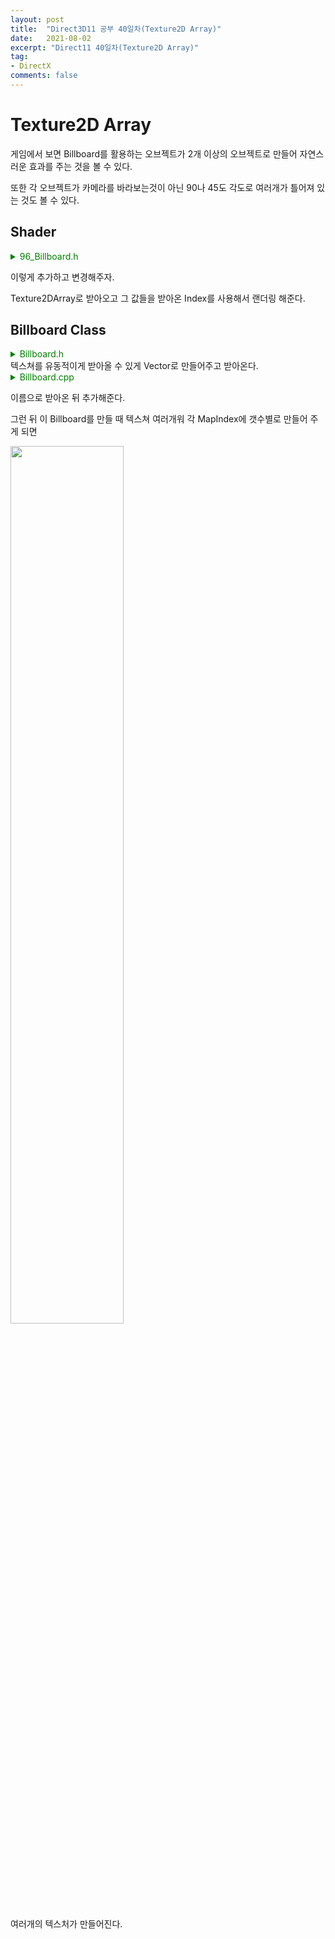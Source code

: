 ```yaml
---
layout: post
title:  "Direct3D11 공부 40일차(Texture2D Array)"
date:   2021-08-02
excerpt: "Direct11 40일차(Texture2D Array)"
tag:
- DirectX
comments: false
---
```


# Texture2D Array
게임에서 보면 Billboard를 활용하는 오브젝트가 2개 이상의 오브젝트로 만들어 자연스러운 효과를 주는 것을 볼 수 있다.

또한 각 오브젝트가 카메라를 바라보는것이 아닌 90나 45도 각도로 여러개가 틀어져 있는 것도 볼 수 있다.

## Shader

<details>
<summary style="color:green">96_Billboard.h</summary>
<div markdown="1">

```
struct VertexBillboard
{
    float4 Position : Position;
    float2 Scale : Scale;
    uint MapIndex : MapIndex;
};

struct VertexOutput
{
    float4 Position : Position;
    float2 Scale : Scale;
    uint MapIndex : MapIndex;
};

VertexOutput VS(VertexBillboard input)
{
    VertexOutput output;
    
    output.Position = WorldPosition(input.Position);
    output.Scale = input.Scale;
    output.MapIndex = input.MapIndex;
    
    return output;
}

struct GeometryOutput
{
    float4 Position : SV_Position;
    float2 Uv : Uv;
    uint MapIndex : MapIndex;
};

[maxvertexcount(8)]
void GS_Cross(point VertexOutput input[1], inout TriangleStream<GeometryOutput> stream)
{
    float3 up = float3(0, 1, 0);
    float3 forward = float3(0, 0, 1);
    float3 right = normalize(cross(up, forward));
    
    float2 size = input[0].Scale * 0.5f;
    
    
    float4 position[8];
    position[0] = float4(input[0].Position.xyz - size.x * right - size.y * up, 1);
    position[1] = float4(input[0].Position.xyz - size.x * right + size.y * up, 1);
    position[2] = float4(input[0].Position.xyz + size.x * right - size.y * up, 1);
    position[3] = float4(input[0].Position.xyz + size.x * right + size.y * up, 1);
    
    position[4] = float4(input[0].Position.xyz - size.x * forward - size.y * up, 1);
    position[5] = float4(input[0].Position.xyz - size.x * forward + size.y * up, 1);
    position[6] = float4(input[0].Position.xyz + size.x * forward - size.y * up, 1);
    position[7] = float4(input[0].Position.xyz + size.x * forward + size.y * up, 1);
    
    float2 uv[4] =
    {
        float2(0, 1), float2(0, 0), float2(1, 1), float2(1, 0)
    };
    
    
    GeometryOutput output;
    
    [unroll(8)]
    for (int i = 0; i < 8; i++)
    {
        output.Position = ViewProjection(position[i]);
        output.Uv = uv[i % 4];
        output.MapIndex = input[0].MapIndex;
        
        stream.Append(output);
        
        [flatten]
        if (i == 3)
            stream.RestartStrip();
    }
}


Texture2DArray BillboardMap;
float4 PS_Billboard(GeometryOutput input) : SV_Target
{
    return BillboardMap.Sample(LinearSampler, float3(input.Uv, input.MapIndex)) * 1.75f;
}

```

</div>
</details>

이렇게 추가하고 변경해주자.

Texture2DArray로 받아오고 그 값들을 받아온 Index를 사용해서 랜더링 해준다.

## Billboard Class

<details>
<summary style="color:green">Billboard.h</summary>
<div markdown="1">

```
#pragma once
#define MAX_BILLBOARD_COUNT 10000

class Billboard : public Renderer
{
public:
	Billboard(Shader* shader);
	~Billboard();

	void Update();
	void Render();

	void Add(Vector3& position, Vector2& scale, UINT mapIndex);
	void AddTexture(wstring file);

private:
	struct VertexBillboard
	{
		Vector3 Position;
		Vector2 Scale;
		UINT MapIndex;
	};

private:
	vector<VertexBillboard> vertices;
	
	vector<wstring> textureNames;
	TextureArray* textureArray;
	ID3DX11EffectShaderResourceVariable* sDiffuseMap;
};
```

</div>
</details>
텍스쳐를 유동적이게 받아올 수 있게 Vector로 만들어주고 받아온다.

<details>
<summary style="color:green">Billboard.cpp</summary>
<div markdown="1">

```
#include "Framework.h"
#include "Billboard.h"

Billboard::Billboard(Shader* shader)
	: Renderer(shader)
{
	Topology(D3D11_PRIMITIVE_TOPOLOGY_POINTLIST);

	sDiffuseMap = shader->AsSRV("BillboardMap");
}

Billboard::~Billboard()
{
	SafeDelete(textureArray);
}

void Billboard::Update()
{
	Super::Update();
}

void Billboard::Render()
{
	if (textureNames.size() > 0 && textureArray == NULL)
	{
		SafeDelete(textureArray);
		textureArray = new TextureArray(textureNames);
	}

	if (vertexCount != vertices.size())
	{
		vertexCount = vertices.size();

		SafeDelete(vertexBuffer);
		vertexBuffer = new VertexBuffer(&vertices[0], vertices.size(), sizeof(VertexBillboard));
	}

	Super::Render();

	sDiffuseMap->SetResource(textureArray->SRV());
	shader->Draw(0, Pass(), vertexCount);
}

void Billboard::Add(Vector3 & position, Vector2 & scale, UINT mapIndex)
{
	VertexBillboard vertex =
	{
		position, scale, mapIndex
	};

	vertices.push_back(vertex);
}

void Billboard::AddTexture(wstring file)
{
	textureNames.push_back(file);
}
```

</div>
</details>

이름으로 받아온 뒤 추가해준다.

그런 뒤 이 Billboard를 만들 때 텍스쳐 여러개워 각 MapIndex에 갯수별로 만들어 주게 되면

<img src = "../assets/img/project/d3dx/day40/billboard_texturearray.gif" width="60%">

여러개의 텍스처가 만들어진다.
